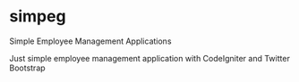 simpeg
=========

Simple Employee Management Applications

Just simple employee management application with CodeIgniter and Twitter Bootstrap
